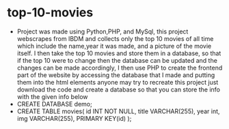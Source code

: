 # top-10-movies
- Project was made using Python,PHP, and MySql, this project webscrapes from IBDM and collects only the top 10 movies of all time which include the name,year it was made, and a picture of the movie itself. I then take the top 10 movies and store them in a database, so that if the top 10 were to change then the database can be updated and the changes can be made accordingly, I then use PHP to create the frontend part of the website by accessing the database that I made and putting them into the html elements
anyone may try to recreate this project just download the code and create a database so that you can store the info with the given info below
- CREATE DATABASE demo;
- CREATE TABLE movies(
	id INT NOT NULL,
	title VARCHAR(255),
	year int,
	img VARCHAR(255),
	PRIMARY KEY(id)
);
